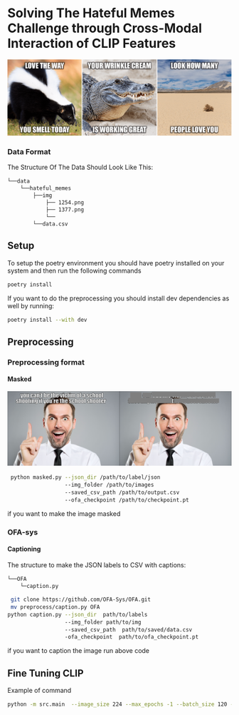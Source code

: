 # Solving The Hateful Memes Challenge through Cross-Modal Interaction of CLIP Features

<img src='readme_images/hateful_memes.png' width=1501>

### Data Format

The Structure Of The Data Should Look Like This:
```
└──data
    └──hateful_memes
        ├──img
            ├── 1254.png
            ├── 1377.png
            └── 
        └──data.csv
```

## Setup 

To setup the poetry environment you should have poetry installed on your system and then run the following commands
```bash
poetry install
```
If you want to do the preprocessing you should install dev dependencies as well by running:
```bash
poetry install --with dev
```
## Preprocessing

### Preprocessing format

#### Masked 
<img src='readme_images/org_masked.png' width=900> 

```bash
 python masked.py --json_dir /path/to/label/json 
                  --img_folder /path/to/images 
                  --saved_csv_path /path/to/output.csv 
                  --ofa_checkpoint /path/to/checkpoint.pt
```
if you want to make the image masked  

### OFA-sys
#### Captioning

The structure to make the JSON labels to CSV with captions:
```
└──OFA
    └─caption.py 
```
```bash
 git clone https://github.com/OFA-Sys/OFA.git
 mv preprocess/caption.py OFA
python caption.py --json_dir  path/to/labels
                  --img_folder path/to/img
                  --saved_csv_path  path/to/saved/data.csv
                  -ofa_checkpoint  path/to/ofa_checkpoint.pt
```
if you want to caption the image run above code


## Fine Tuning CLIP
Example of command
```bash
python -m src.main  --image_size 224 --max_epochs -1 --batch_size 120 --lr 1e-4
```
